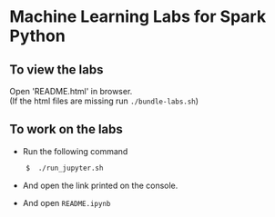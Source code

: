 # Machine Learning Labs for Spark Python

## To view the labs
Open 'README.html' in browser.  
(If the html files are missing run `./bundle-labs.sh`)

## To work on the labs
- Run the following command
```bash
    $  ./run_jupyter.sh
```
- And open the link printed on the console.

- And open `README.ipynb`

